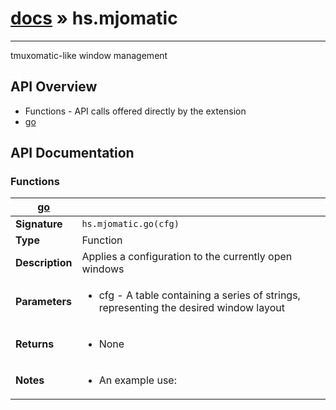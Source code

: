 # [docs](/hammerspoon/index.html) » hs.mjomatic
---

tmuxomatic-like window management

## API Overview
* Functions - API calls offered directly by the extension
 * [go](#go)

## API Documentation

### Functions

| [go](#go)         |                                                                                     |
| --------------------------------------------|-------------------------------------------------------------------------------------|
| **Signature**                               | `hs.mjomatic.go(cfg)`                                                                    |
| **Type**                                    | Function                                                                     |
| **Description**                             | Applies a configuration to the currently open windows                                                                     |
| **Parameters**                              | <ul><li>cfg - A table containing a series of strings, representing the desired window layout</li></ul> |
| **Returns**                                 | <ul><li>None</li></ul>          |
| **Notes**                                   | <ul><li>An example use:</li></ul>                |

